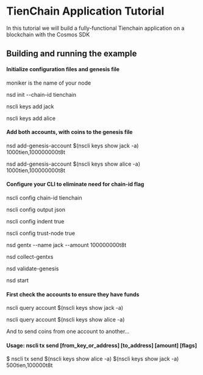 # TienChain Application Tutorial

In this tutorial we will build a fully-functional Tienchain application on a blockchain with the Cosmos SDK



## Building and running the example

#### Initialize configuration files and genesis file

moniker is the name of your node

nsd init <moniker> --chain-id tienchain

nscli keys add jack

nscli keys add alice

#### Add both accounts, with coins to the genesis file

nsd add-genesis-account $(nscli keys show jack -a) 1000tien,100000000t8t

nsd add-genesis-account $(nscli keys show alice -a) 1000tien,100000000t8t

#### Configure your CLI to eliminate need for chain-id flag

nscli config chain-id tienchain

nscli config output json

nscli config indent true

nscli config trust-node true

nsd gentx --name jack --amount 100000000t8t

nsd collect-gentxs

nsd validate-genesis

nsd start

#### First check the accounts to ensure they have funds

nscli query account $(nscli keys show jack -a)

nscli query account $(nscli keys show alice -a)

And to send coins from one account to another...

#### Usage: nscli tx send [from_key_or_address] [to_address] [amount] [flags]

$ nscli tx send $(nscli keys show alice -a) $(nscli keys show jack -a) 500tien,100000t8t

